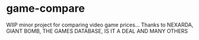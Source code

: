 # game-compare
WIIP minor project for comparing video game prices... Thanks to NEXARDA, GIANT BOMB, THE GAMES DATABASE, IS IT A DEAL AND MANY OTHERS  
